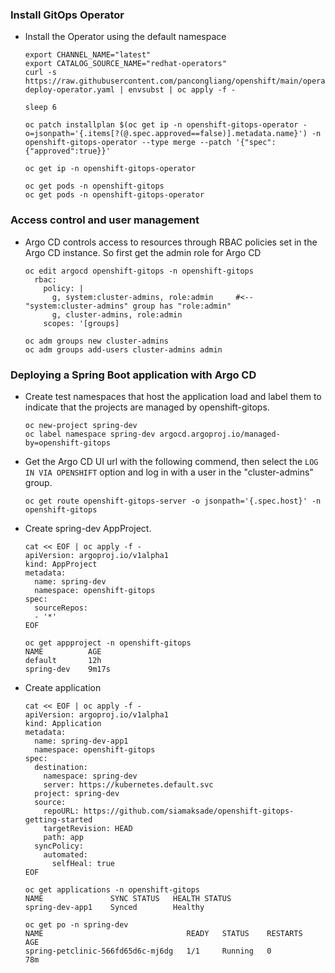 ### Install GitOps Operator

* Install the Operator using the default namespace
  ```
  export CHANNEL_NAME="latest"
  export CATALOG_SOURCE_NAME="redhat-operators"
  curl -s https://raw.githubusercontent.com/pancongliang/openshift/main/operator/gitops/01-deploy-operator.yaml | envsubst | oc apply -f -

  sleep 6

  oc patch installplan $(oc get ip -n openshift-gitops-operator -o=jsonpath='{.items[?(@.spec.approved==false)].metadata.name}') -n openshift-gitops-operator --type merge --patch '{"spec":{"approved":true}}'

  oc get ip -n openshift-gitops-operator

  oc get pods -n openshift-gitops
  oc get pods -n openshift-gitops-operator
  ```

### Access control and user management

* Argo CD controls access to resources through RBAC policies set in the Argo CD instance. So first get the admin role for Argo CD
  ```
  oc edit argocd openshift-gitops -n openshift-gitops
    rbac:
      policy: |
        g, system:cluster-admins, role:admin     #<-- "system:cluster-admins" group has "role:admin"
        g, cluster-admins, role:admin
      scopes: '[groups]

  oc adm groups new cluster-admins
  oc adm groups add-users cluster-admins admin
  ```

### Deploying a Spring Boot application with Argo CD

* Create test namespaces that host the application load and label them to indicate that the projects are managed by openshift-gitops.
  ```
  oc new-project spring-dev
  oc label namespace spring-dev argocd.argoproj.io/managed-by=openshift-gitops
  ```

* Get the Argo CD UI url with the following commend, then select the `LOG IN VIA OPENSHIFT` option and log in with a user in the "cluster-admins" group.
  ```
  oc get route openshift-gitops-server -o jsonpath='{.spec.host}' -n openshift-gitops
  ```
  
* Create spring-dev AppProject.
  ```
  cat << EOF | oc apply -f -
  apiVersion: argoproj.io/v1alpha1
  kind: AppProject
  metadata:
    name: spring-dev
    namespace: openshift-gitops
  spec:
    sourceRepos:
    - '*'
  EOF
  ```

  ```
  oc get appproject -n openshift-gitops
  NAME          AGE
  default       12h
  spring-dev    9m17s
  ```

* Create application
  ```
  cat << EOF | oc apply -f -
  apiVersion: argoproj.io/v1alpha1
  kind: Application
  metadata:
    name: spring-dev-app1
    namespace: openshift-gitops
  spec:
    destination:
      namespace: spring-dev
      server: https://kubernetes.default.svc
    project: spring-dev
    source:
      repoURL: https://github.com/siamaksade/openshift-gitops-getting-started
      targetRevision: HEAD
      path: app
    syncPolicy:
      automated:
        selfHeal: true
  EOF
  ```

  ```
  oc get applications -n openshift-gitops
  NAME               SYNC STATUS   HEALTH STATUS
  spring-dev-app1    Synced        Healthy

  oc get po -n spring-dev
  NAME                                READY   STATUS    RESTARTS   AGE
  spring-petclinic-566fd65d6c-mj6dg   1/1     Running   0          78m
  ```
